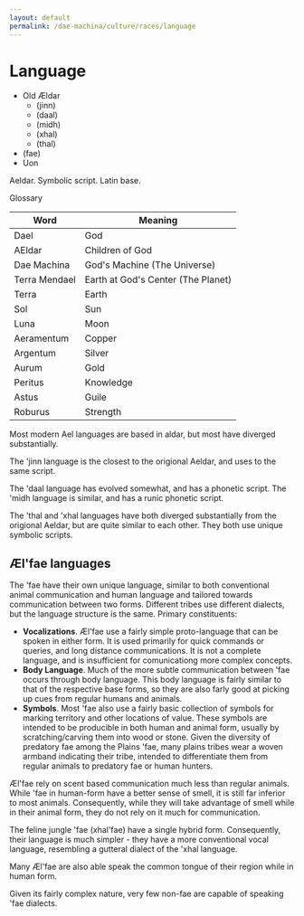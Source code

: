 ```yaml
---
layout: default
permalink: /dae-machina/culture/races/language
---
```


# Language

* Old Ældar
  * (jinn)
  * (daal)
  * (midh)
  * (xhal)
  * (thal)
* (fae)
* Uon

Aeldar. Symbolic script. Latin base.

Glossary

| Word          | Meaning |
|---------------|---------|      
| Dael          | God |
| AEldar        | Children of God |
| Dae Machina   | God's Machine (The Universe) |
| Terra Mendael | Earth at God's Center (The Planet) |
| Terra         | Earth |
| Sol           | Sun |
| Luna          | Moon |
| Aeramentum    | Copper |
| Argentum      | Silver |
| Aurum         | Gold |
| Peritus       | Knowledge |
| Astus         | Guile |
| Roburus       | Strength |

Most modern Ael languages are based in aldar, but most have diverged substantially.
 
The 'jinn language is the closest to the origional Aeldar, and uses to the same script.

The 'daal language has evolved somewhat, and has a phonetic script. The
'midh language is similar, and has a runic phonetic script.
 
The 'thal and 'xhal languages have both diverged substantially from the
origional Aeldar, but are quite similar to each other. They both use
unique symbolic scripts.

## Æl'fae languages

The 'fae have their own unique language, similar to both conventional animal communication and human language and tailored towards communication between two forms. Different tribes use different dialects, but the language structure is the same.
Primary constituents:
* **Vocalizations**. Æl'fae use a fairly simple proto-language that can be spoken in either form. It is used primarily for quick commands or queries, and long distance communications. It is not a complete language, and is insufficient for comunicationg more complex concepts.
* **Body Language**. Much of the more subtle communication between 'fae occurs through body language. This body language is fairly similar to that of the respective base forms, so they are also farly good at picking up cues from regular humans and animals.
* **Symbols**. Most 'fae also use a fairly basic collection of symbols for marking territory and other locations of value. These symbols are intended to be producible in both human and animal form, usually by scratching/carving them into wood or stone. Given the diversity of predatory fae among the Plains 'fae, many plains tribes wear a woven armband indicating their tribe, intended to differentiate them from regular animals to predatory fae or human hunters.

Æl'fae rely on scent based communication much less than regular animals. While 'fae in human-form have a better sense of smell, it is still far inferior to most animals. Consequently, while they will take advantage of smell while in their animal form, they do not rely on it much for communication.

The feline jungle 'fae (xhal'fae) have a single hybrid form. Consequently, their language is much simpler - they have a more conventional vocal language, resembling a gutteral dialect of the 'xhal language.

Many Æl'fae are also able speak the common tongue of their region while in human form.

Given its fairly complex nature, very few non-fae are capable of speaking 'fae dialects.
